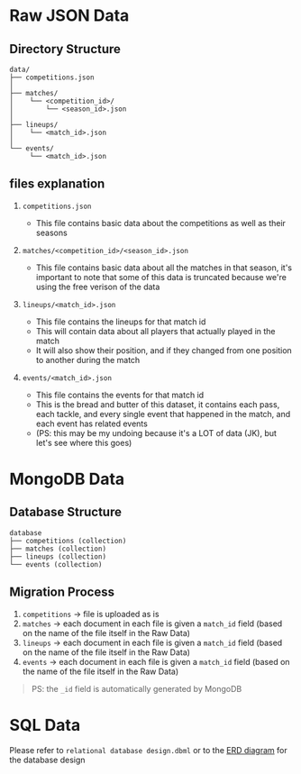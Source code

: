 # Raw JSON Data

## Directory Structure 

```
data/
├── competitions.json
│
├── matches/
│    └── <competition_id>/
│        └── <season_id>.json
│  
├── lineups/
│    └── <match_id>.json
│  
└── events/
     └── <match_id>.json
```

## files explanation

1. `competitions.json`
    * This file contains basic data about the competitions as well as their seasons


2. `matches/<competition_id>/<season_id>.json`
    * This file contains basic data about all the matches in that season, it's important to note that some of this data is truncated because we're using the free verison of the data


3. `lineups/<match_id>.json`
    * This file contains the lineups for that match id
    * This will contain data about all players that actually played in the match
    * It will also show their position, and if they changed from one position to another during the match


4. `events/<match_id>.json`
    * This file contains the events for that match id
    * This is the bread and butter of this dataset, it contains each pass, each tackle, and every single event that happened in the match, and each event has related events
    * (PS: this may be my undoing because it's a LOT of data (JK), but let's see where this goes)


# MongoDB Data

## Database Structure

```
database 
├── competitions (collection)
├── matches (collection)
├── lineups (collection)
└── events (collection)
```

## Migration Process
1. `competitions` -> file is uploaded as is
2. `matches` -> each document in each file is given a `match_id` field (based on the name of the file itself in the Raw Data)
3. `lineups` -> each document in each file is given a `match_id` field (based on the name of the file itself in the Raw Data)
4. `events` -> each document in each file is given a `match_id` field (based on the name of the file itself in the Raw Data)

> PS: the `_id` field is automatically generated by MongoDB

# SQL Data
Please refer to `relational database design.dbml` or to the [ERD diagram](https://dbdiagram.io/d/646fdc2d7764f72fcfdd7ccd) for the database design